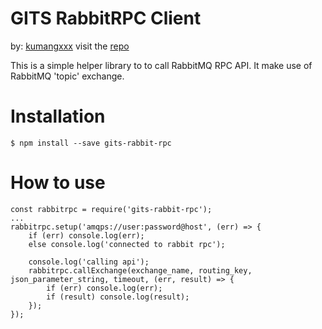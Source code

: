 # GITS RabbitRPC Client

by: [kumangxxx](https://github.com/kumangxxx)
visit the [repo](https://github.com/kumangxxx/gits-rabbit-rpc-client)

This is a simple helper library to to call RabbitMQ RPC API. It make use of RabbitMQ 'topic' exchange.

# Installation
```
$ npm install --save gits-rabbit-rpc
```

# How to use
```
const rabbitrpc = require('gits-rabbit-rpc');
...
rabbitrpc.setup('amqps://user:password@host', (err) => {
    if (err) console.log(err);
    else console.log('connected to rabbit rpc');

    console.log('calling api');
    rabbitrpc.callExchange(exchange_name, routing_key, json_parameter_string, timeout, (err, result) => {
        if (err) console.log(err);
        if (result) console.log(result);
    });
});

```